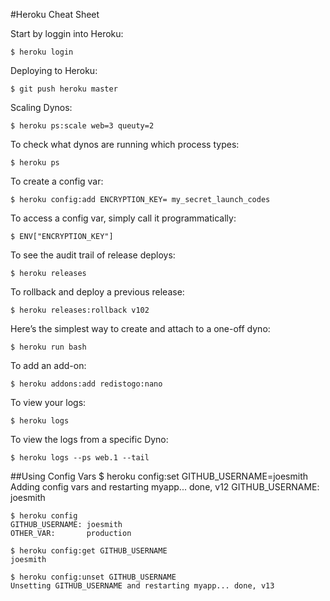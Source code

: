 #Heroku Cheat Sheet

Start by loggin into Heroku:

	$ heroku login

Deploying to Heroku:

	$ git push heroku master
	
Scaling Dynos:

	$ heroku ps:scale web=3 queuty=2

To check what dynos are running which process types:

	$ heroku ps

To create a config var:

	$ heroku config:add ENCRYPTION_KEY= my_secret_launch_codes

To access a config var, simply call it programmatically:

	$ ENV["ENCRYPTION_KEY"]
	
To see the audit trail of release deploys:

	$ heroku releases
	
To rollback and deploy a previous release:

	$ heroku releases:rollback v102

Here’s the simplest way to create and attach to a one-off dyno:

	$ heroku run bash

To add an add-on:

	$ heroku addons:add redistogo:nano

To view your logs:

	$ heroku logs

To view the logs from a specific Dyno:

	$ heroku logs --ps web.1 --tail

##Using Config Vars
	$ heroku config:set GITHUB_USERNAME=joesmith
	Adding config vars and restarting myapp... done, v12
	GITHUB_USERNAME: joesmith
	
	$ heroku config
	GITHUB_USERNAME: joesmith
	OTHER_VAR:       production
	
	$ heroku config:get GITHUB_USERNAME
	joesmith
	
	$ heroku config:unset GITHUB_USERNAME
	Unsetting GITHUB_USERNAME and restarting myapp... done, v13
